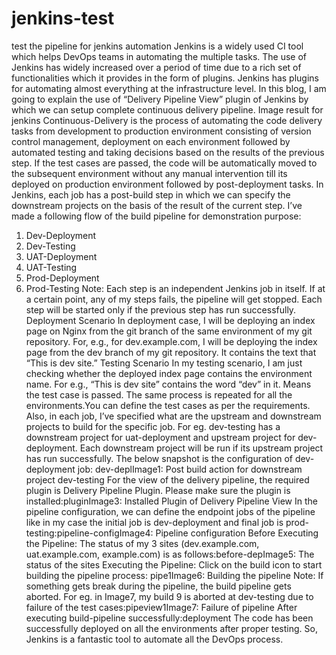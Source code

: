# jenkins-test
test the pipeline for jenkins automation
Jenkins is a widely used CI tool which helps DevOps teams in automating the multiple tasks. The use of Jenkins has widely increased over a period of time due to a rich set of functionalities which it provides in the form of plugins. Jenkins has plugins for automating almost everything at the infrastructure level. In this blog, I am going to explain the use of “Delivery Pipeline View” plugin of Jenkins by which we can setup complete continuous delivery pipeline.
                           Image result for jenkins
Continuous-Delivery is the process of automating the code delivery tasks from development to production environment consisting of version control management, deployment on each environment followed by automated testing and taking decisions based on the results of the previous step. If the test cases are passed, the code will be automatically moved to the subsequent environment without any manual intervention till its deployed on production environment followed by post-deployment tasks.
In Jenkins, each job has a post-build step in which we can specify the downstream projects on the basis of the result of the current step. I’ve made a following flow of the build pipeline for demonstration purpose:
1. Dev-Deployment
2. Dev-Testing
3. UAT-Deployment
4. UAT-Testing
5. Prod-Deployment
6. Prod-Testing
Note: Each step is an independent Jenkins job in itself. If at a certain point, any of my steps fails, the pipeline will get stopped. Each step will be started only if the previous step has run successfully.
Deployment Scenario
In deployment case, I will be deploying an index page on Nginx from the git branch of the same environment of my git repository. For, e.g., for dev.example.com, I will be deploying the index page from the dev branch of my git repository. It contains the text that “This is dev site.”
Testing Scenario
In my testing scenario, I am just checking whether the deployed index page contains the environment name. For e.g., “This is dev site” contains the word “dev” in it. Means the test case is passed. The same process is repeated for all the environments.You can define the test cases as per the requirements.
Also, in each job, I’ve specified what are the upstream and downstream projects to build for the specific job. For eg. dev-testing has a downstream project for uat-deployment and upstream project for dev-deployment. Each downstream project will be run if its upstream project has run successfully. The below snapshot is the configuration of dev-deployment job:
dev-deplImage1: Post build action for downstream project
dev-testing
For the view of the delivery pipeline, the required plugin is Delivery Pipeline Plugin. Please make sure the plugin is installed:pluginImage3: Installed Plugin of Delivery Pipeline View
In the pipeline configuration, we can define the endpoint jobs of the pipeline like in my case the initial job is dev-deployment and final job is prod-testing:pipeline-configImage4: Pipeline configuration
Before Executing the Pipeline: The status of my 3 sites (dev.example.com, uat.example.com, example.com) is as follows:before-depImage5: The status of the sites
Executing the Pipeline: Click on the build icon to start building the pipeline process: pipe1Image6: Building the pipeline
Note: If something gets break during the pipeline, the build pipeline gets aborted. For eg. in Image7, my build 9 is aborted at dev-testing due to failure of the test cases:pipeview1Image7: Failure of pipeline
After executing build-pipeline successfully:deployment
The code has been successfully deployed on all the environments after proper testing.
So, Jenkins is a fantastic tool to automate all the DevOps process.
